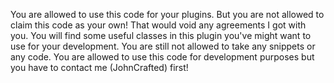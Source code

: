 You are allowed to use this code for your plugins. But you are not allowed to claim this code as your own! That would void any agreements I got with you.
You will find some useful classes in this plugin you've might want to use for your development. You are still not allowed to take any snippets or any code.
You are allowed to use this code for development purposes but you have to contact me (JohnCrafted) first!